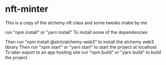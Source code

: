 # nft-minter

This is a copy of the alchemy nft class and some tweaks mabe by me

run "npm install"
or "yarn install"
To install some of the dependencies 

Then run "npm install @alch/alchemy-web3" to install the alchemy web3 library
Then run "npm start" 
or "yarn start" to start the project at localhost
To later export to an app hosting site
run "npm build" or "yarn build"
to build the project.

 

